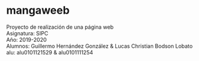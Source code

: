 # mangaweeb
<p>Proyecto de realización de una página web<br>
Asignatura: SIPC<br>
Año: 2019-2020 <br>
Alumnos: Guillermo Hernández González & Lucas Christian Bodson Lobato<br>
alu: alu0101121529 & alu0101111254</p>
